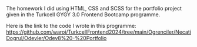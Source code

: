 The homework I did using HTML, CSS and SCSS for the portfolio project given in the Turkcell GYGY 3.0 Frontend Bootcamp programme.

Here is the link to the code I wrote in this programme:  https://github.com/waroi/TurkcellFrontend2024/tree/main/Ogrenciler/NecatiDogrul/Odevler/Odev8%20-%20Portfolio

